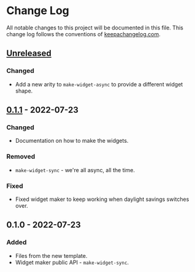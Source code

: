 # Change Log
All notable changes to this project will be documented in this file. This change log follows the conventions of [keepachangelog.com](http://keepachangelog.com/).

## [Unreleased]
### Changed
- Add a new arity to `make-widget-async` to provide a different widget shape.

## [0.1.1] - 2022-07-23
### Changed
- Documentation on how to make the widgets.

### Removed
- `make-widget-sync` - we're all async, all the time.

### Fixed
- Fixed widget maker to keep working when daylight savings switches over.

## 0.1.0 - 2022-07-23
### Added
- Files from the new template.
- Widget maker public API - `make-widget-sync`.

[Unreleased]: https://sourcehost.site/your-name/change/compare/0.1.1...HEAD
[0.1.1]: https://sourcehost.site/your-name/change/compare/0.1.0...0.1.1
